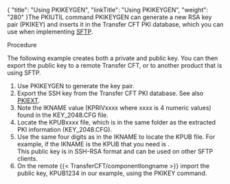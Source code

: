{
    "title": "Using PKIKEYGEN",
    "linkTitle": "Using PKIKEYGEN",
    "weight": "280"
}The PKIUTIL command PKIKEYGEN can generate a new RSA key pair (PKIKEY) and inserts it in the Transfer CFT PKI database, which you can use when implementing [SFTP](../../../../protocols_start_here/sftp_intro).

Procedure

The following example creates both a private and public key. You can then export the public key to a remote Transfer CFT, or to another product that is using SFTP.

1.  Use PKIKEYGEN to generate the key pair.  
2.  Export the SSH key from the Transfer CFT PKI database. See also [PKIEXT](../pkiext).  
3.  Note the IKNAME value (KPRIVxxxx where xxxx is 4 numeric values) found in the KEY\_2048.CFG file.
4.  Locate the KPUBxxxx file, which is in the same folder as the extracted PKI information (KEY\_2048.CFG).
5.  Use the same four digits as in the IKNAME to locate the KPUB file. For example, if the IKNAME is the KPUB that you need is .  
    This public key is in SSH-RSA format and can be used on other SFTP clients.
6.  On the remote {{< TransferCFT/componentlongname >}} import the public key, KPUB1234 in our example, using the PKIKEY command.  
